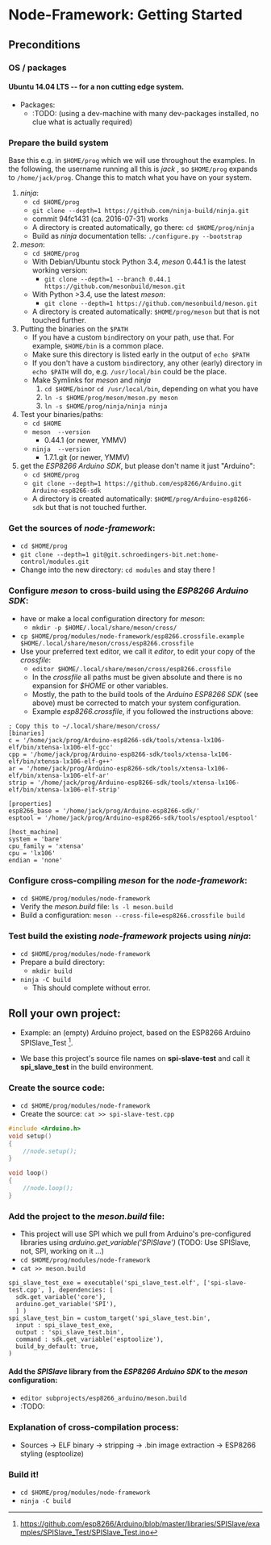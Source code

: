 # Node-Framework: Getting Started
## Preconditions
### OS / packages
####  Ubuntu 14.04 LTS -- for a non cutting edge system.
* Packages: 
  * :TODO: (using a dev-machine with many dev-packages installed, no clue what is actually required)

### Prepare the build system
Base this e.g. in `$HOME/prog` which we will use throughout the examples. In the following, the username running all this is _jack_ , so `$HOME/prog` expands to `/home/jack/prog`. Change this to match what you have on your system.

1. _ninja_: 
   * `cd $HOME/prog`
   * `git clone --depth=1 https://github.com/ninja-build/ninja.git`
   *  commit 94fc1431 (ca. 2016-07-31) works
   * A directory is created automatically, go there: `cd $HOME/prog/ninja`
   * Build as _ninja_ documentation tells: `./configure.py --bootstrap`
2.  _meson_: 
    * `cd $HOME/prog`
    * With Debian/Ubuntu stock Python 3.4, _meson_ 0.44.1 is the latest working version:
      * `git clone --depth=1 --branch 0.44.1 https://github.com/mesonbuild/meson.git`
    * With Python >3.4, use the latest _meson_:
      * `git clone --depth=1 https://github.com/mesonbuild/meson.git`
    * A directory is created automatically: `$HOME/prog/meson` but that is not touched further.
4. Putting the binaries on the `$PATH`
   * If you have a custom `bin`directory on your path, use that. For example, `$HOME/bin` is a common place.
   * Make sure this directory is listed early in the output of `echo $PATH`
   * If you don't have a custom `bin`directory, any other (early) directory in `echo $PATH` will do, e.g. `/usr/local/bin` could be the place.
   * Make Symlinks for _meson_ and _ninja_
     1. `cd $HOME/bin`or `cd /usr/local/bin`, depending on what you have 
     1. `ln -s $HOME/prog/meson/meson.py meson`
     1. `ln -s $HOME/prog/ninja/ninja ninja`
5. Test your binaries/paths: 
   * `cd $HOME`
   * `meson  --version`
     * 0.44.1 (or newer, YMMV)
   * `ninja  --version`
     * 1.7.1.git (or newer, YMMV)
  6. get the _ESP8266 Arduino SDK_, but please don't name it just "Arduino":
     * `cd $HOME/prog`
     * `git clone --depth=1 https://github.com/esp8266/Arduino.git Arduino-esp8266-sdk` 
     * A directory is created automatically: `$HOME/prog/Arduino-esp8266-sdk` but that is not touched further.

### Get the sources of _node-framework_:
  * `cd $HOME/prog`
  * `git clone --depth=1 git@git.schroedingers-bit.net:home-control/modules.git`
  * Change into the new directory: `cd modules` and stay there !

### Configure _meson_ to cross-build using the _ESP8266 Arduino SDK_:
  * have or make a local configuration directory for _meson_:
    * `mkdir -p $HOME/.local/share/meson/cross/`
  * `cp $HOME/prog/modules/node-framework/esp8266.crossfile.example $HOME/.local/share/meson/cross/esp8266.crossfile` 
   * Use your preferred text editor, we call it _editor_, to edit your copy of the _crossfile_:
     * `editor $HOME/.local/share/meson/cross/esp8266.crossfile`
     * In the _crossfile_ all paths must be given absolute and there is no expansion for _$HOME_ or other variables.
     * Mostly, the path to the build tools of the _Arduino ESP8266 SDK_ (see above) must be corrected to match your system configuration.
     * Example _esp8266.crossfile_, if you followed the instructions above:

``` plain
; Copy this to ~/.local/share/meson/cross/
[binaries]
c = '/home/jack/prog/Arduino-esp8266-sdk/tools/xtensa-lx106-elf/bin/xtensa-lx106-elf-gcc'
cpp = '/home/jack/prog/Arduino-esp8266-sdk/tools/xtensa-lx106-elf/bin/xtensa-lx106-elf-g++'
ar = '/home/jack/prog/Arduino-esp8266-sdk/tools/xtensa-lx106-elf/bin/xtensa-lx106-elf-ar'
strip = '/home/jack/prog/Arduino-esp8266-sdk/tools/xtensa-lx106-elf/bin/xtensa-lx106-elf-strip'

[properties]
esp8266_base = '/home/jack/prog/Arduino-esp8266-sdk/'
esptool = '/home/jack/prog/Arduino-esp8266-sdk/tools/esptool/esptool'

[host_machine]
system = 'bare'
cpu_family = 'xtensa'
cpu = 'lx106'
endian = 'none'
```

### Configure cross-compiling _meson_  for the _node-framework_:
  * `cd $HOME/prog/modules/node-framework`
  * Verify the _meson.build_ file: `ls -l meson.build`
  * Build a configuration: `meson --cross-file=esp8266.crossfile build`

### Test build the existing _node-framework_ projects using _ninja_:
  * `cd $HOME/prog/modules/node-framework`
  * Prepare a build directory:
    * `mkdir build`
  * `ninja -C build`
    * This should complete without error.

  ## Roll your own project:
  * Example: an (empty) Arduino project, based on the ESP8266 Arduino SPISlave_Test [^1].
[^1]: https://github.com/esp8266/Arduino/blob/master/libraries/SPISlave/examples/SPISlave_Test/SPISlave_Test.ino
 * We base this project's source file names on __spi-slave-test__ and call it __spi_slave_test__ in the build environment.
  ### Create the source code:
 * `cd $HOME/prog/modules/node-framework`
 * Create the source: `cat >> spi-slave-test.cpp`

``` c++
#include <Arduino.h>
void setup()
{
    //node.setup();
}

void loop()
{
    //node.loop();
}
```

### Add the project to the _meson.build_ file:
 * This project will use SPI which we pull from Arduino's pre-configured libraries using _arduino.get_variable('SPISlave')_ (TODO: Use SPISlave, not, SPI, working on it ...)
 * `cd $HOME/prog/modules/node-framework`
 * `cat >> meson.build`

``` python3
spi_slave_test_exe = executable('spi_slave_test.elf', ['spi-slave-test.cpp', ], dependencies: [
  sdk.get_variable('core'),
  arduino.get_variable('SPI'),
  ] )
spi_slave_test_bin = custom_target('spi_slave_test.bin',
  input : spi_slave_test_exe,
  output : 'spi_slave_test.bin',
  command : sdk.get_variable('esptoolize'),
  build_by_default: true,
)
```

#### Add the _SPISlave_  library from the _ESP8266 Arduino SDK_  to the _meson_ configuration:
  * `editor subprojects/esp8266_arduino/meson.build`
  * :TODO:

### Explanation of cross-compilation process:
* Sources -> ELF binary -> stripping -> .bin image extraction -> ESP8266 styling (esptoolize)

### Build it!
 * `cd $HOME/prog/modules/node-framework`
 * `ninja -C build`


